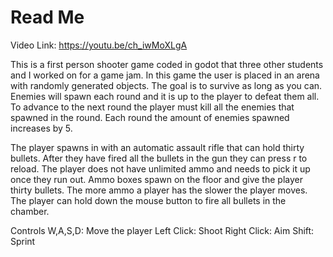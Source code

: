 # Read Me
Video Link: https://youtu.be/ch_iwMoXLgA

This is a first person shooter game coded in godot that three other students and I worked on for a game jam. In this game the 
user is placed in an arena with randomly generated objects. The goal is to survive as long as you can. Enemies will spawn each round 
and it is up to the player to defeat them all. To advance to the next round the player must kill all the enemies that spawned in the round.
Each round the amount of enemies spawned increases by 5. 

The player spawns in with an automatic assault rifle that can hold thirty bullets. After they have fired all the bullets in the gun they can
press r to reload. The player does not have unlimited ammo and needs to pick it up once they run out. Ammo boxes spawn on the floor and give 
the player thirty bullets. The more ammo a player has the slower the player moves. The player can hold down the mouse button to fire all 
bullets in the chamber. 

Controls
    W,A,S,D: Move the player
    Left Click: Shoot
    Right Click: Aim 
    Shift: Sprint
